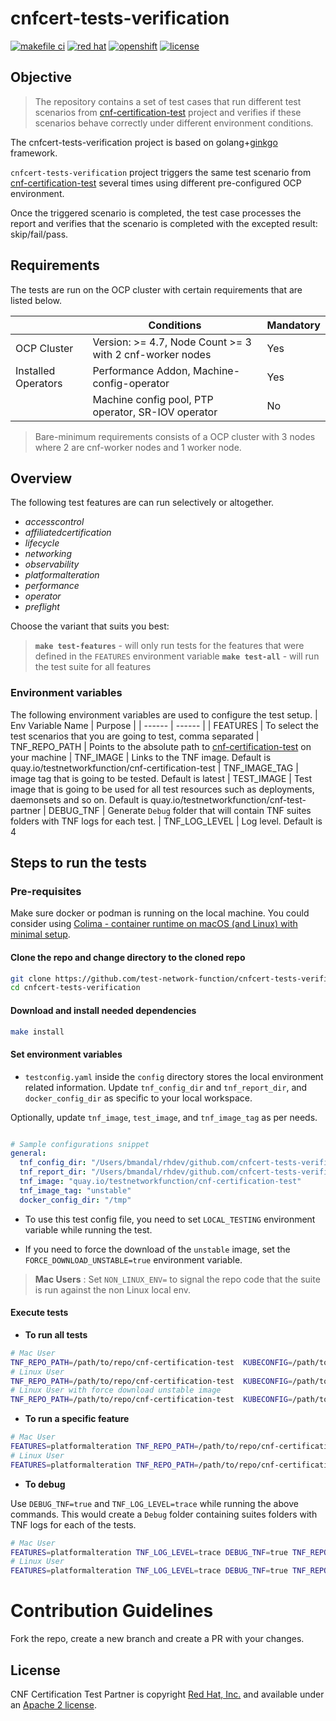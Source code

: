 <!-- markdownlint-disable line-length no-bare-urls -->
# cnfcert-tests-verification

[![makefile ci](https://github.com/test-network-function/cnfcert-tests-verification/actions/workflows/makefile.yml/badge.svg)](https://github.com/test-network-function/cnfcert-tests-verification/actions/workflows/makefile.yml)
[![red hat](https://img.shields.io/badge/red%20hat---?color=gray&logo=redhat&logoColor=red&style=flat)](https://www.redhat.com) [![openshift](https://img.shields.io/badge/openshift---?color=gray&logo=redhatopenshift&logoColor=red&style=flat)](https://www.redhat.com/en/technologies/cloud-computing/openshift)
[![license](https://img.shields.io/github/license/test-network-function/cnfcert-tests-verification?color=blue&labelColor=gray&logo=apache&logoColor=lightgray&style=flat)](https://github.com/test-network-function/cnf-certification-test-partner/blob/master/LICENSE)

## Objective

> The repository contains a set of test cases that run different test scenarios from [cnf-certification-test](https://github.com/test-network-function/cnf-certification-test) project and verifies if these scenarios behave correctly under different environment conditions.

The cnfcert-tests-verification project is based on golang+[ginkgo](https://onsi.github.io/ginkgo) framework.

`cnfcert-tests-verification` project triggers the same test scenario from
[cnf-certification-test](https://github.com/test-network-function/cnf-certification-test)
several times using different pre-configured OCP environment.

Once the triggered scenario is completed, the test case processes the report and verifies that the scenario is completed with the excepted result: skip/fail/pass.

## Requirements

The tests are run on the OCP cluster with certain requirements that are listed below.

|  | Conditions | Mandatory |
| ------ | ------ | ------ |
| OCP Cluster | Version: >= 4.7, Node Count >= 3 with 2 cnf-worker nodes | Yes
| Installed Operators | Performance Addon, Machine-config-operator | Yes
|  | Machine config pool, PTP operator, SR-IOV operator| No

> Bare-minimum requirements consists of a OCP cluster with 3 nodes where 2 are cnf-worker nodes and 1 worker node.

## Overview

The following test features are can run selectively or altogether.

* *accesscontrol*
* *affiliatedcertification*
* *lifecycle*
* *networking*
* *observability*
* *platformalteration*
* *performance*
* *operator*
* *preflight*

Choose the variant that suits you best:

> **`make test-features`** - will only run tests for the features that were defined in the `FEATURES` environment variable
> **`make test-all`** - will run the test suite for all features

### Environment variables

The following environment variables are used to configure the test setup.
| Env Variable Name | Purpose |
| ------ | ------ |
| FEATURES | To select the test scenarios that you are going to test, comma separated
| TNF_REPO_PATH | Points to the absolute path to  [cnf-certification-test](https://github.com/test-network-function/cnf-certification-test) on your machine
| TNF_IMAGE | Links to the TNF image. Default is quay.io/testnetworkfunction/cnf-certification-test
| TNF_IMAGE_TAG | image tag that is going to be tested. Default is latest
| TEST_IMAGE | Test image that is going to be used for all test resources such as deployments, daemonsets and so on. Default is quay.io/testnetworkfunction/cnf-test-partner
| DEBUG_TNF | Generate `Debug` folder that will contain TNF suites folders with TNF logs for each test.
| TNF_LOG_LEVEL | Log level. Default is 4

## Steps to run the tests

### Pre-requisites

Make sure docker or podman is running on the local machine. You could consider using [Colima - container runtime on macOS (and Linux) with minimal setup](https://github.com/abiosoft/colima).

#### Clone the repo and change directory to the cloned repo

```sh
git clone https://github.com/test-network-function/cnfcert-tests-verification.git
cd cnfcert-tests-verification
```

#### Download and install needed dependencies

```sh
make install
```

#### Set environment variables

* `testconfig.yaml` inside the `config` directory stores the local environment related information.
Update `tnf_config_dir` and `tnf_report_dir`, and `docker_config_dir` as specific to your local workspace.

Optionally, update `tnf_image`, `test_image`, and `tnf_image_tag` as per needs.

```yaml

# Sample configurations snippet
general:
  tnf_config_dir: "/Users/bmandal/rhdev/github.com/cnfcert-tests-verification/tnf_config"
  tnf_report_dir: "/Users/bmandal/rhdev/github.com/cnfcert-tests-verification/tnf_report"
  tnf_image: "quay.io/testnetworkfunction/cnf-certification-test"
  tnf_image_tag: "unstable"
  docker_config_dir: "/tmp"
```

* To use this test config file, you need to set `LOCAL_TESTING` environment variable while running the test.

* If you need to force the download of the `unstable` image, set the `FORCE_DOWNLOAD_UNSTABLE=true` environment variable.

>**Mac Users** :
Set `NON_LINUX_ENV=` to signal the repo code that the suite is run against the non Linux local env.

#### Execute tests

* **To run all tests**

```sh
# Mac User
TNF_REPO_PATH=/path/to/repo/cnf-certification-test  KUBECONFIG=/path/to/kubeconfig LOCAL_TESTING= NON_LINUX_ENV= make test-all
# Linux User
TNF_REPO_PATH=/path/to/repo/cnf-certification-test  KUBECONFIG=/path/to/kubeconfig LOCAL_TESTING= make test-all
# Linux User with force download unstable image
TNF_REPO_PATH=/path/to/repo/cnf-certification-test  KUBECONFIG=/path/to/kubeconfig LOCAL_TESTING= FORCE_DOWNLOAD_UNSTABLE=true make test-all
```

* **To run a specific feature**

```sh
# Mac User
FEATURES=platformalteration TNF_REPO_PATH=/path/to/repo/cnf-certification-test  KUBECONFIG=/path/to/kubeconfig LOCAL_TESTING= NON_LINUX_ENV= make test-features
# Linux User
FEATURES=platformalteration TNF_REPO_PATH=/path/to/repo/cnf-certification-test  KUBECONFIG=/path/to/kubeconfig LOCAL_TESTING= make test-features
```

* **To debug**

Use `DEBUG_TNF=true` and `TNF_LOG_LEVEL=trace` while running the above commands.
This would create a `Debug` folder containing suites folders with TNF logs for each of the tests.

```sh
# Mac User
FEATURES=platformalteration TNF_LOG_LEVEL=trace DEBUG_TNF=true TNF_REPO_PATH=/path/to/repo/cnf-certification-test  KUBECONFIG=/path/to/kubeconfig LOCAL_TESTING= NON_LINUX_ENV= make test-features
# Linux User
FEATURES=platformalteration TNF_LOG_LEVEL=trace DEBUG_TNF=true TNF_REPO_PATH=/path/to/repo/cnf-certification-test  KUBECONFIG=/path/to/kubeconfig LOCAL_TESTING= make test-features
```

# Contribution Guidelines

Fork the repo, create a new branch and create a PR with your changes.

## License

CNF Certification Test Partner is copyright [Red Hat, Inc.](https://www.redhat.com) and available
under an
[Apache 2 license](https://github.com/test-network-function/cnfcert-tests-verification/blob/main/LICENSE).

